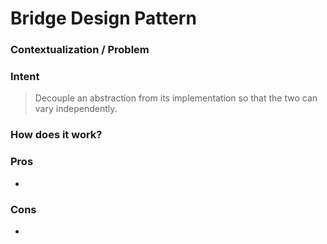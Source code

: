# Bridge Design Pattern

### Contextualization / Problem



### Intent

> Decouple an abstraction from its implementation so that the two can vary independently.

### How does it work?



### Pros

- 

### Cons

- 
